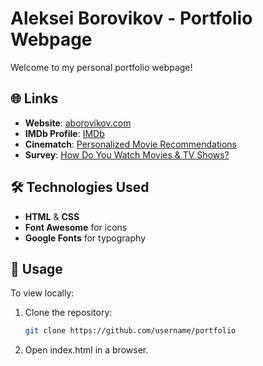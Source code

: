 # Aleksei Borovikov - Portfolio Webpage  

Welcome to my personal portfolio webpage!  

## 🌐 Links  
- **Website**: [aborovikov.com](https://aborovikov.com/)  
- **IMDb Profile**: [IMDb](https://www.imdb.com/name/nm8435878/)  
- **Cinematch**: [Personalized Movie Recommendations](http://cinematch.net/)  
- **Survey**: [How Do You Watch Movies & TV Shows?](https://forms.gle/AnyymJAJL3AQfkD89)  

## 🛠️ Technologies Used  
- **HTML** & **CSS**  
- **Font Awesome** for icons  
- **Google Fonts** for typography  

## 🚀 Usage  
To view locally:  
1. Clone the repository:  
   ```bash
   git clone https://github.com/username/portfolio
   ```
2.	Open index.html in a browser.

